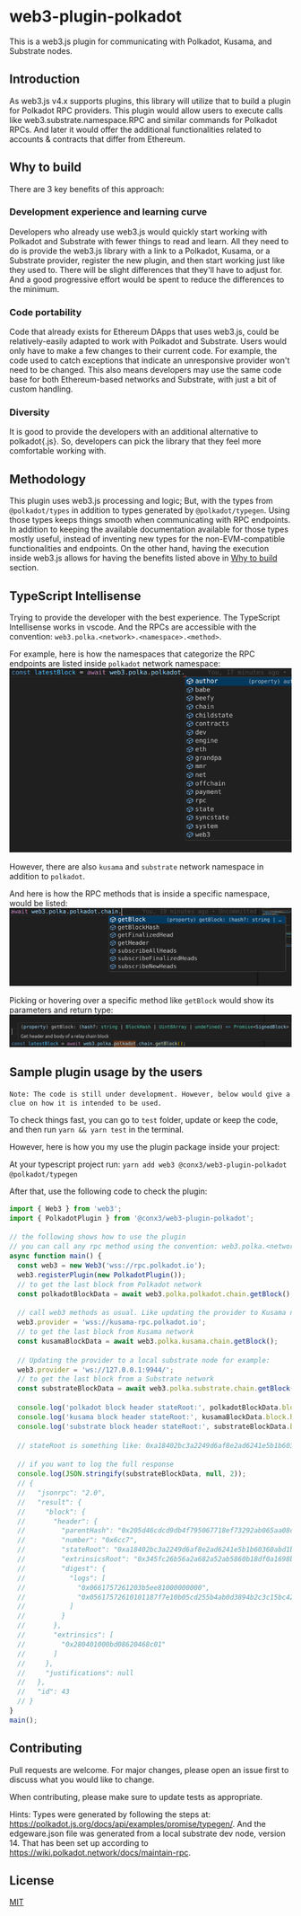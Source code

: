 web3-plugin-polkadot
===========
This is a web3.js plugin for communicating with Polkadot, Kusama, and Substrate nodes.

## Introduction
As web3.js v4.x supports plugins, this library will utilize that to build a plugin for Polkadot RPC providers. This plugin would allow users to execute calls like web3.substrate.namespace.RPC and similar commands for Polkadot RPCs. And later it would offer the additional functionalities related to accounts & contracts that differ from Ethereum.

## Why to build
There are 3 key benefits of this approach:

### Development experience and learning curve
Developers who already use web3.js would quickly start working with Polkadot and Substrate with fewer things to read and learn. All they need to do is provide the web3.js library with a link to a Polkadot, Kusama, or a Substrate provider, register the new plugin, and then start working just like they used to. There will be slight differences that they'll have to adjust for. And a good progressive effort would be spent to reduce the differences to the minimum.

### Code portability
Code that already exists for Ethereum DApps that uses web3.js, could be relatively-easily adapted to work with Polkadot and Substrate. Users would only have to make a few changes to their current code. For example, the code used to catch exceptions that indicate an unresponsive provider won't need to be changed. This also means developers may use the same code base for both Ethereum-based networks and Substrate, with just a bit of custom handling.

### Diversity
It is good to provide the developers with an additional alternative to polkadot{.js}. So, developers can pick the library that they feel more comfortable working with.

## Methodology

This plugin uses web3.js processing and logic; But, with the types from `@polkadot/types` in addition to types generated by `@polkadot/typegen`. Using those types keeps things smooth when communicating with RPC endpoints. In addition to keeping the available documentation available for those types mostly useful, instead of inventing new types for the non-EVM-compatible functionalities and endpoints. 
On the other hand, having the execution inside web3.js allows for having the benefits listed above in [Why to build](#why-to-build) section.  

## TypeScript Intellisense

Trying to provide the developer with the best experience. The TypeScript Intellisense works in vscode. And the RPCs are accessible with the convention: `web3.polka.<network>.<namespace>.<method>`.

For example, here is how the namespaces that categorize the RPC endpoints are listed inside `polkadot` network namespace:
![rpcs organized in namespaces](./docs/images/intellisense-polkadot-dot.png)

However, there are also `kusama` and `substrate` network namespace in addition to `polkadot`.

And here is how the RPC methods that is inside a specific namespace, would be listed:
![reps methods](./docs/images/intellisense-web3.polka.polkadot.chain-dot.png)
  
Picking or hovering over a specific method like `getBlock` would show its parameters and return type:
![method parameters and return type](./docs/images/intellisense-getblock.png)

## Sample plugin usage by the users

    Note: The code is still under development. However, below would give a clue on how it is intended to be used.

To check things fast, you can go to `test` folder, update or keep the code, and then run `yarn && yarn test` in the terminal.

However, here is how you my use the plugin package inside your project:

At your typescript project run:
`yarn add web3 @conx3/web3-plugin-polkadot @polkadot/typegen`

After that, use the following code to check the plugin:
```ts
import { Web3 } from 'web3';
import { PolkadotPlugin } from '@conx3/web3-plugin-polkadot';

// the following shows how to use the plugin
// you can call any rpc method using the convention: web3.polka.<network>.<namespace>.<method>
async function main() {
  const web3 = new Web3('wss://rpc.polkadot.io');
  web3.registerPlugin(new PolkadotPlugin());
  // to get the last block from Polkadot network
  const polkadotBlockData = await web3.polka.polkadot.chain.getBlock();

  // call web3 methods as usual. Like updating the provider to Kusama network:
  web3.provider = 'wss://kusama-rpc.polkadot.io';
  // to get the last block from Kusama network
  const kusamaBlockData = await web3.polka.kusama.chain.getBlock();

  // Updating the provider to a local substrate node for example:
  web3.provider = 'ws://127.0.0.1:9944/';
  // to get the last block from a Substrate network
  const substrateBlockData = await web3.polka.substrate.chain.getBlock();

  console.log('polkadot block header stateRoot:', polkadotBlockData.block.header.stateRoot);
  console.log('kusama block header stateRoot:', kusamaBlockData.block.header.stateRoot);
  console.log('substrate block header stateRoot:', substrateBlockData.block.header.stateRoot);

  // stateRoot is something like: 0xa18402bc3a2249d6af8e2ad6241e5b1b60360abd1b4e2c7c733c8c980331d278

  // if you want to log the full response
  console.log(JSON.stringify(substrateBlockData, null, 2));
  // {
  //   "jsonrpc": "2.0",
  //   "result": {
  //     "block": {
  //       "header": {
  //         "parentHash": "0x205d46cdcd9db4f795067718ef73292ab065aa08cec1ad6788b2c24028b160ea",
  //         "number": "0x6cc7",
  //         "stateRoot": "0xa18402bc3a2249d6af8e2ad6241e5b1b60360abd1b4e2c7c733c8c980331d278",
  //         "extrinsicsRoot": "0x345fc26b56a2a682a52ab5860b18df0a1698b0a6ac0cadd9bcba713d1a6f54d0",
  //         "digest": {
  //           "logs": [
  //             "0x0661757261203b5ee81000000000",
  //             "0x05617572610101187f7e10b05cd255b4ab0d3894b2c3c15bc4294a4124a7188981e3833af3440ae4322bec54ff65cb561e9fdfb4d02a5496fc64ea5991fcd4d42b43c48cd2588d"
  //           ]
  //         }
  //       },
  //       "extrinsics": [
  //         "0x280401000bd08620468c01"
  //       ]
  //     },
  //     "justifications": null
  //   },
  //   "id": 43
  // }
}
main();
```


Contributing
------------

Pull requests are welcome. For major changes, please open an issue first to discuss what you would like to change.

When contributing, please make sure to update tests as appropriate.

Hints: Types were generated by following the steps at: https://polkadot.js.org/docs/api/examples/promise/typegen/. And the edgeware.json file was generated from a local substrate dev node, version 14. That has been set up according to https://wiki.polkadot.network/docs/maintain-rpc.

License
-------

[MIT](https://choosealicense.com/licenses/mit/)
